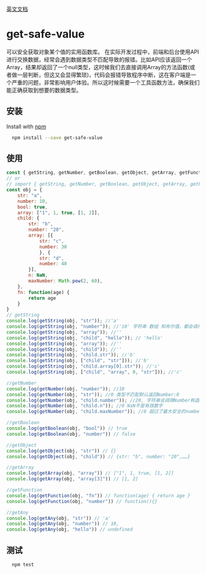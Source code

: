 [英文文档](https://github.com/huweicool/get-safe-value#readme)

# get-safe-value
可以安全获取对象某个值的实用函数库。
在实际开发过程中，前端和后台使用API进行交换数据，经常会遇到数据类型不匹配导致的报错。比如API应该返回一个Array，结果却返回了一个null类型，这时候我们去直接调用Array的方法函数(或者做一层判断，但这又会显得繁琐)，代码会报错导致程序中断，这在客户端是一个严重的问题，非常影响用户体验。所以这时候需要一个工具函数方法，确保我们能正确获取到想要的数据类型。

## 安装

Install with [npm](https://www.npmjs.com/package/get-safe-value)

```sh
  npm install --save get-safe-value
```


## 使用

```js
const { getString, getNumber, getBoolean, getObject, getArray, getFunction, getAny } =  require('get-safe-value');
// or
// import { getString, getNumber, getBoolean, getObject, getArray, getFunction, getAny } from 'get-safe-value';
const obj = {
	str: "a",
	number: 10,
	bool: true,
	array: ["1", 1, true, [1, 2]],
	child: {
		str: "b",
		number: "20",
		array: [{
			str: "c",
			number: 30
			}, {
			str: "d",
			number: 40
		}],
		n: NaN,
		maxNumber: Math.pow(2, 60),
	},
	fn: function(age) {
		return age
	}
}
// getString
console.log(getString(obj, "str")); //'a'
console.log(getString(obj, "number")); //'10' 字符串 数组 和布尔值，都会调用String构造函数转成String类型
console.log(getString(obj, "array")); //''
console.log(getString(obj, "child", "hello")); // 'hello' 
console.log(getString(obj, "array")); //''
console.log(getString(obj, "child")); //''
console.log(getString(obj, "child.str")); //'b'
console.log(getString(obj, ["child", "str"])); //'b'
console.log(getString(obj, "child.array[0].str")); //'c'
console.log(getString(obj, ["child", "array", 0, "str"])); //'c'

//getNumber
console.log(getNumber(obj, "number")); //10
console.log(getNumber(obj, "str")); //0 类型不匹配默认返回Number:0
console.log(getNumber(obj, "child.number")); //20, 字符串会调用Number构造函数转成Number类型
console.log(getNumber(obj, "child.n")); //0 NaN不是有效数字
console.log(getNumber(obj, "child.maxNumber")); //0 超过了最大安全的number值: Math.pow(2, 53) - 1

//getBoolean
console.log(getBoolean(obj, "bool")) // true
console.log(getBoolean(obj, "number")) // false

//getObject
console.log(getObject(obj, "str")) // {}
console.log(getObject(obj, "child")) // {str: "b", number: "20",……}

//getArray
console.log(getArray(obj, "array")) // ["1", 1, true, [1, 2]]
console.log(getArray(obj, "array[3]")) // [1, 2]

//getFunction
console.log(getFunction(obj, "fn")) // function(age) { return age }
console.log(getFunction(obj, "number")) // function(){}

//getAny
console.log(getAny(obj, "str")) // 'a'
console.log(getAny(obj, "number")) // 10,
console.log(getAny(obj, "hello")) // undefined

```



## 测试

```sh
  npm test
```